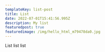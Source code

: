 ```yaml
---
templateKey: list-post
title: List
date: 2022-07-01T15:41:56.995Z
description: My list
featuredpost: true
featuredimage: /img/hello_html_m79478da0.jpg
---
```

List list list